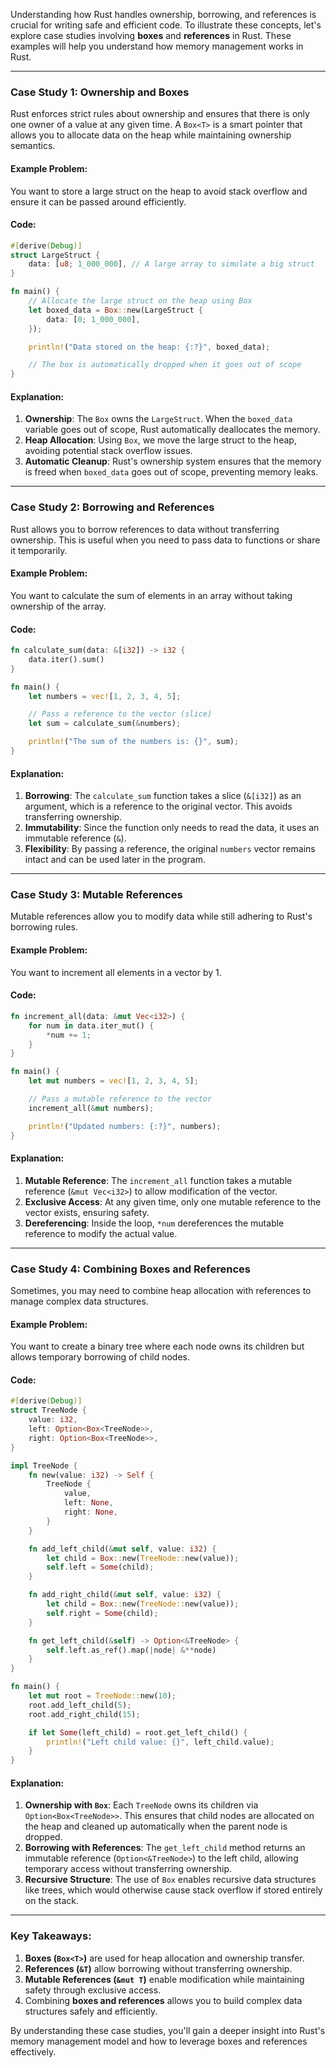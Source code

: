Understanding how Rust handles ownership, borrowing, and references is crucial for writing safe and efficient code. To illustrate these concepts, let's explore case studies involving **boxes** and **references** in Rust. These examples will help you understand how memory management works in Rust.

---

### **Case Study 1: Ownership and Boxes**
Rust enforces strict rules about ownership and ensures that there is only one owner of a value at any given time. A `Box<T>` is a smart pointer that allows you to allocate data on the heap while maintaining ownership semantics.

#### Example Problem:
You want to store a large struct on the heap to avoid stack overflow and ensure it can be passed around efficiently.

#### Code:
```rust
#[derive(Debug)]
struct LargeStruct {
    data: [u8; 1_000_000], // A large array to simulate a big struct
}

fn main() {
    // Allocate the large struct on the heap using Box
    let boxed_data = Box::new(LargeStruct {
        data: [0; 1_000_000],
    });

    println!("Data stored on the heap: {:?}", boxed_data);

    // The box is automatically dropped when it goes out of scope
}
```

#### Explanation:
1. **Ownership**: The `Box` owns the `LargeStruct`. When the `boxed_data` variable goes out of scope, Rust automatically deallocates the memory.
2. **Heap Allocation**: Using `Box`, we move the large struct to the heap, avoiding potential stack overflow issues.
3. **Automatic Cleanup**: Rust's ownership system ensures that the memory is freed when `boxed_data` goes out of scope, preventing memory leaks.

---

### **Case Study 2: Borrowing and References**
Rust allows you to borrow references to data without transferring ownership. This is useful when you need to pass data to functions or share it temporarily.

#### Example Problem:
You want to calculate the sum of elements in an array without taking ownership of the array.

#### Code:
```rust
fn calculate_sum(data: &[i32]) -> i32 {
    data.iter().sum()
}

fn main() {
    let numbers = vec![1, 2, 3, 4, 5];

    // Pass a reference to the vector (slice)
    let sum = calculate_sum(&numbers);

    println!("The sum of the numbers is: {}", sum);
}
```

#### Explanation:
1. **Borrowing**: The `calculate_sum` function takes a slice (`&[i32]`) as an argument, which is a reference to the original vector. This avoids transferring ownership.
2. **Immutability**: Since the function only needs to read the data, it uses an immutable reference (`&`).
3. **Flexibility**: By passing a reference, the original `numbers` vector remains intact and can be used later in the program.

---

### **Case Study 3: Mutable References**
Mutable references allow you to modify data while still adhering to Rust's borrowing rules.

#### Example Problem:
You want to increment all elements in a vector by 1.

#### Code:
```rust
fn increment_all(data: &mut Vec<i32>) {
    for num in data.iter_mut() {
        *num += 1;
    }
}

fn main() {
    let mut numbers = vec![1, 2, 3, 4, 5];

    // Pass a mutable reference to the vector
    increment_all(&mut numbers);

    println!("Updated numbers: {:?}", numbers);
}
```

#### Explanation:
1. **Mutable Reference**: The `increment_all` function takes a mutable reference (`&mut Vec<i32>`) to allow modification of the vector.
2. **Exclusive Access**: At any given time, only one mutable reference to the vector exists, ensuring safety.
3. **Dereferencing**: Inside the loop, `*num` dereferences the mutable reference to modify the actual value.

---

### **Case Study 4: Combining Boxes and References**
Sometimes, you may need to combine heap allocation with references to manage complex data structures.

#### Example Problem:
You want to create a binary tree where each node owns its children but allows temporary borrowing of child nodes.

#### Code:
```rust
#[derive(Debug)]
struct TreeNode {
    value: i32,
    left: Option<Box<TreeNode>>,
    right: Option<Box<TreeNode>>,
}

impl TreeNode {
    fn new(value: i32) -> Self {
        TreeNode {
            value,
            left: None,
            right: None,
        }
    }

    fn add_left_child(&mut self, value: i32) {
        let child = Box::new(TreeNode::new(value));
        self.left = Some(child);
    }

    fn add_right_child(&mut self, value: i32) {
        let child = Box::new(TreeNode::new(value));
        self.right = Some(child);
    }

    fn get_left_child(&self) -> Option<&TreeNode> {
        self.left.as_ref().map(|node| &**node)
    }
}

fn main() {
    let mut root = TreeNode::new(10);
    root.add_left_child(5);
    root.add_right_child(15);

    if let Some(left_child) = root.get_left_child() {
        println!("Left child value: {}", left_child.value);
    }
}
```

#### Explanation:
1. **Ownership with `Box`**: Each `TreeNode` owns its children via `Option<Box<TreeNode>>`. This ensures that child nodes are allocated on the heap and cleaned up automatically when the parent node is dropped.
2. **Borrowing with References**: The `get_left_child` method returns an immutable reference (`Option<&TreeNode>`) to the left child, allowing temporary access without transferring ownership.
3. **Recursive Structure**: The use of `Box` enables recursive data structures like trees, which would otherwise cause stack overflow if stored entirely on the stack.

---

### Key Takeaways:
1. **Boxes (`Box<T>`)** are used for heap allocation and ownership transfer.
2. **References (`&T`)** allow borrowing without transferring ownership.
3. **Mutable References (`&mut T`)** enable modification while maintaining safety through exclusive access.
4. Combining **boxes and references** allows you to build complex data structures safely and efficiently.

By understanding these case studies, you'll gain a deeper insight into Rust's memory management model and how to leverage boxes and references effectively.
